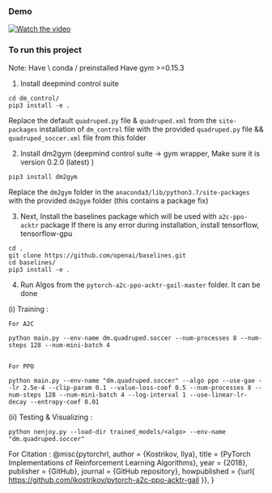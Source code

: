 ### Demo

[![Watch the video]()](https://youtu.be/uRmXBiZup3M)

### To run this project

Note: 
      Have \ conda / preinstalled
      Have gym >=0.15.3

1. Install deepmind control suite 

```
cd dm_control/
pip3 install -e .
```
Replace the default ```quadruped.py``` file & ```quadruped.xml``` from the ```site-packages``` installation of ```dm_control``` file with the provided ```quadruped.py``` file && ```quadruped_soccer.xml``` file from this folder    

2. Install dm2gym (deepmind control suite -> gym wrapper, Make sure it is version 0.2.0 (latest) )

```
pip3 install dm2gym 
```

Replace the ```dm2gym``` folder in the ```anaconda3/lib/python3.7/site-packages``` with the provided ```dm2gym``` folder (this contains a package fix) 

3. Next, Install the baselines package which will be used with ```a2c-ppo-acktr``` package
If there is any error during installation, install tensorflow, tensorflow-gpu
```
cd .
git clone https://github.com/openai/baselines.git
cd baselines/
pip3 install -e .
```
4. Run Algos from the ```pytorch-a2c-ppo-acktr-gail-master```  folder. It can be done 

(i) Training :

    For A2C
    
    python main.py --env-name dm.quadruped.soccer --num-processes 8 --num-steps 128 --num-mini-batch 4


    For PPO
    
    python main.py --env-name "dm.quadruped.soccer" --algo ppo --use-gae --lr 2.5e-4 --clip-param 0.1 --value-loss-coef 0.5 --num-processes 8 --num-steps 128 --num-mini-batch 4 --log-interval 1 --use-linear-lr-decay --entropy-coef 0.01
    
(ii) Testing & Visualizing :


    python nenjoy.py --load-dir trained_models/<algo> --env-name "dm.quadruped.soccer"
    


For Citation :
@misc{pytorchrl,
  author = {Kostrikov, Ilya},
  title = {PyTorch Implementations of Reinforcement Learning Algorithms},
  year = {2018},
  publisher = {GitHub},
  journal = {GitHub repository},
  howpublished = {\url{ https://github.com/ikostrikov/pytorch-a2c-ppo-acktr-gail  }},
}
